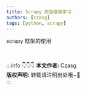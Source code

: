 ```yaml
---
title: Scrapy 爬虫框架学习
authors: [czasg]
tags: [python, scrapy]
---
```


scrapy 框架的使用

<!--truncate-->


<br/>

:::info 👇👇👇
**本文作者:** Czasg     
**版权声明:** 转载请注明出处哦~👮‍    
:::
